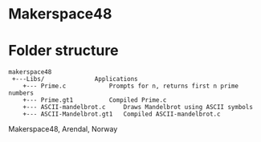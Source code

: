 Makerspace48
============
Folder structure
================
```
makerspace48
 +---Libs/				Applications
	+--- Prime.c			Prompts for n, returns first n prime numbers
	+--- Prime.gt1			Compiled Prime.c
	+--- ASCII-mandelbrot.c		Draws Mandelbrot using ASCII symbols
	+--- ASCII-Mandelbrot.gt1	Compiled ASCII-mandelbrot.c
```

Makerspace48, Arendal, Norway
